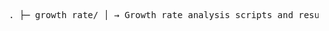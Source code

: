 <pre> . ├─ growth_rate/ │ → Growth rate analysis scripts and results ├─ leakage_exp/ │ → Leakage experiment data and analysis ├─ Omnipose_train/ │ → Omnipose segmentation model training and configs ├─ PRISM_model/ │ → Trained models and outputs from the PRISM pipeline ├─ Synthetic_Fluorescent_Image/ │ → Scripts and data for synthetic fluorescence image generation └─ Trench_Extraction/ → Trench detection and cropping utilities </pre>